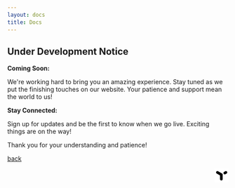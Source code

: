 ```yaml
---
layout: docs
title: Docs
---
```



## Under Development Notice

**Coming Soon:**

We're working hard to bring you an amazing experience. Stay tuned as we put the finishing touches on our website. Your patience and support mean the world to us!

**Stay Connected:**

Sign up for updates and be the first to know when we go live. Exciting things are on the way!

Thank you for your understanding and patience!

[back](../../)

<a href="https://pdu.pub"><img height="32" align="right" src="/assets/images/logo.png"></a>
